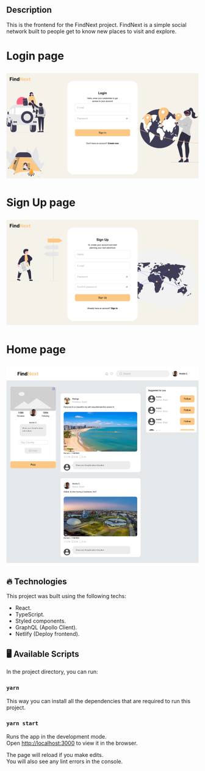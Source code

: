 ## Description

This is the frontend for the FindNext project. FindNext is a simple social network built to people get to know new places to visit and explore.

<h1>
    <p>Login page</p>
    <img src="src/assets/login-page.png">
</h1>

<h1>
    <p>Sign Up page</p>
    <img src="src/assets/signup-page.png">
</h1>

<h1>
    <p>Home page</p>
    <img src="src/assets/home-page.png">
</h1>

## :fire: Technologies

This project was built using the following techs:

- React.
- TypeScript.
- Styled components.
- GraphQL (Apollo Client).
- Netlify (Deploy frontend).

## :desktop_computer: Available Scripts

In the project directory, you can run:

### `yarn`

This way you can install all the dependencies that are required to run this project.

### `yarn start`

Runs the app in the development mode.\
Open [http://localhost:3000](http://localhost:3000) to view it in the browser.

The page will reload if you make edits.\
You will also see any lint errors in the console.
